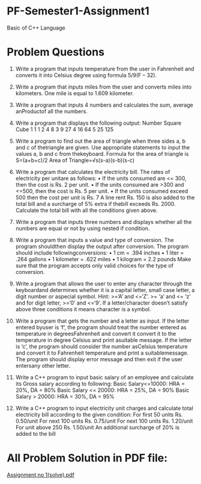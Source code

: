 # PF-Semester1-Assignment1
Basic of C++ Language

# Problem Questions

1. Write a program that inputs temperature from the user in Fahrenheit and converts
it into Celsius degree using formula 5/9(F – 32).


2. Write a program that inputs miles from the user and converts miles into kilometers.
One mile is equal to 1.609 kilometer.


3. Write a program that inputs 4 numbers and calculates the sum, average anProductof all the numbers.

4. Write a program that displays the following output:
Number Square Cube
1 	1 		1
2 	4 		8
3 	9 		27
4 	16  	64
5 	25  	125



5. Write a program to find out the area of triangle when three sides a, b and c of thetriangle are given. Use appropriate statements to input the values a, b and c from thekeyboard. Formula for the area of triangle is 
S=(a+b+c)/2
Area of Triangle=√s(s-a)(s-b)(s-c)


6. Write a program that calculates the electricity bill. The rates of electricity per unitare as follows:
•	If the units consumed are <= 300, then the cost is Rs. 2 per unit.
•	If the units consumed are >300 and <=500, then the cost is Rs. 5 per unit.
•	If the units consumed exceed 500 then the cost per unit is Rs. 7
A line rent Rs. 150 is also added to the total bill and a surcharge of 5% extra if thebill exceeds Rs. 2000. Calculate the total bill with all the conditions given above.



7. Write a program that inputs three numbers and displays whether all the numbers are equal or not by using nested if condition.


8. Write a program that inputs a value and type of conversion. The program shouldthen display the output after conversion. The program should include followingconversions:
•	1 cm = .394 inches
•	1 liter = .264 gallons
•	1 kilometer = .622 miles
•	1 kilogram = 2.2 pounds
Make sure that the program accepts only valid choices for the type of conversion.



9. Write a program that allows the user to enter any character through the keyboardand determines whether it is a capital letter, small case letter, a digit number or aspecial symbol. 
Hint: >=‘A’ and <=‘Z’. >= ‘a’ and <= ‘z’ and for digit letter, >=‘0’ and <=‘9’. If a letter/character doesn’t satisfy above three conditions it means character is a symbol.


10. Write a program that gets the number and a letter as input. If the letter entered byuser is ‘f’, the program should treat the number entered as temperature in degreesFahrenheit and convert it convert it to the temperature in degree Celsius and print asuitable message. If the letter is ‘c’, the program should consider the number asCelsius temperature and convert it to Fahrenheit temperature and print a suitablemessage. The program should display error message and then exit if the user entersany other letter.


11. Write a C++ program to input basic salary of an employee and calculate its Gross salary
according to following:
Basic Salary<=10000: HRA = 20%, DA = 80%
Basic Salary <= 20000: HRA = 25%, DA = 90%
Basic Salary > 20000: HRA = 30%, DA = 95%


12. Write a C++ program to input electricity unit charges and calculate total electricity bill
according to the given condition:
For first 50 units Rs. 0.50/unit
For next 100 units Rs. 0.75/unit
For next 100 units Rs. 1.20/unit
For unit above 250 Rs. 1.50/unit
An additional surcharge of 20% is added to the bill


# All Problem Solution in PDF file:
[Assignment no 1(solve).pdf](https://github.com/M-SabirHussain/PF-Semester1-Assignment1/files/9032433/Assignment.no.1.solve.pdf)


